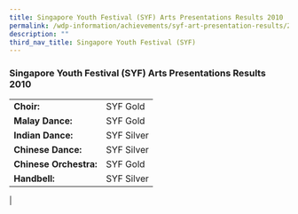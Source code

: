 ```yaml
---
title: Singapore Youth Festival (SYF) Arts Presentations Results 2010
permalink: /wdp-information/achievements/syf-art-presentation-results/2010/
description: ""
third_nav_title: Singapore Youth Festival (SYF)
---
```

### **Singapore Youth Festival (SYF) Arts Presentations Results 2010**

|  |  |
|---|---|
| **Choir:** | SYF Gold |
| **Malay Dance:** | SYF Gold |
| **Indian Dance:** | SYF Silver |
| **Chinese Dance:** | SYF Silver |
| **Chinese Orchestra:** | SYF Gold |
| **Handbell:** | SYF Silver |
|